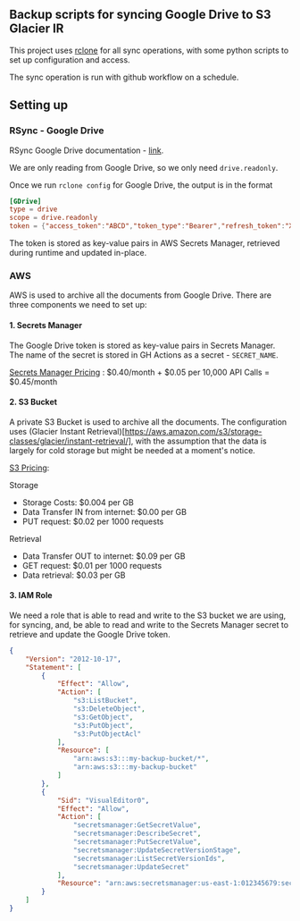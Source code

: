 Backup scripts for syncing Google Drive to S3 Glacier IR
---

This project uses [rclone](https://github.com/rclone/rclone) for all sync operations, with some python scripts to set up configuration and access.

The sync operation is run with github workflow on a schedule.

## Setting up

### RSync - Google Drive

RSync Google Drive documentation - [link](https://rclone.org/drive/).

We are only reading from Google Drive, so we only need `drive.readonly`.

Once we run `rclone config` for Google Drive, the output is in the format

```toml
[GDrive]
type = drive
scope = drive.readonly
token = {"access_token":"ABCD","token_type":"Bearer","refresh_token":"XYZ","expiry":"2024-05-24T13:57:58.955387075Z"}
```

The token is stored as key-value pairs in AWS Secrets Manager, retrieved during runtime and updated in-place.

### AWS

AWS is used to archive all the documents from Google Drive. There are three components we need to set up:

#### 1. Secrets Manager

The Google Drive token is stored as key-value pairs in Secrets Manager. The name of the secret is stored in GH Actions as a secret - `SECRET_NAME`.

[Secrets Manager Pricing](https://aws.amazon.com/secrets-manager/pricing/) : $0.40/month + $0.05 per 10,000 API Calls = $0.45/month

#### 2. S3 Bucket

A private S3 Bucket is used to archive all the documents. The configuration uses (Glacier Instant Retrieval)[https://aws.amazon.com/s3/storage-classes/glacier/instant-retrieval/],
with the assumption that the data is largely for cold storage but might be needed at a moment's notice.

[S3 Pricing](https://aws.amazon.com/s3/pricing/?nc=sn&loc=4):

Storage
 - Storage Costs: $0.004 per GB
 - Data Transfer IN from internet: $0.00 per GB
 - PUT request: $0.02 per 1000 requests

Retrieval
 - Data Transfer OUT to internet: $0.09 per GB
 - GET request: $0.01 per 1000 requests
 - Data retrieval: $0.03 per GB

#### 3. IAM Role

We need a role that is able to read and write to the S3 bucket we are using, for syncing,
and, be able to read and write to the Secrets Manager secret to retrieve and update the Google Drive token.

```json
{
    "Version": "2012-10-17",
    "Statement": [
        {
            "Effect": "Allow",
            "Action": [
                "s3:ListBucket",
                "s3:DeleteObject",
                "s3:GetObject",
                "s3:PutObject",
                "s3:PutObjectAcl"
            ],
            "Resource": [
                "arn:aws:s3:::my-backup-bucket/*",
                "arn:aws:s3:::my-backup-bucket"
            ]
        },
        {
            "Sid": "VisualEditor0",
            "Effect": "Allow",
            "Action": [
                "secretsmanager:GetSecretValue",
                "secretsmanager:DescribeSecret",
                "secretsmanager:PutSecretValue",
                "secretsmanager:UpdateSecretVersionStage",
                "secretsmanager:ListSecretVersionIds",
                "secretsmanager:UpdateSecret"
            ],
            "Resource": "arn:aws:secretsmanager:us-east-1:012345679:secret:MY-SECRET"
        }
    ]
}
```
